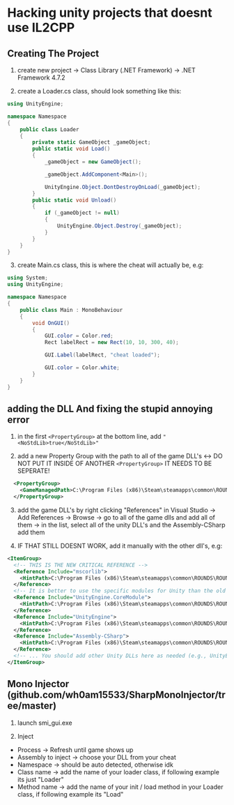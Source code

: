 # Hacking unity projects that doesnt use IL2CPP

## Creating The Project

1. create new project -> Class Library (.NET Framework) -> .NET Framework 4.7.2

2. create a Loader.cs class, should look something like this:
```csharp
using UnityEngine;

namespace Namespace
{
    public class Loader
    {
        private static GameObject _gameObject;
        public static void Load()
        {
            _gameObject = new GameObject();

            _gameObject.AddComponent<Main>();

            UnityEngine.Object.DontDestroyOnLoad(_gameObject);
        }
        public static void Unload()
        {
            if (_gameObject != null)
            {
                UnityEngine.Object.Destroy(_gameObject);
            }
        }
    }
}
```

3. create Main.cs class, this is where the cheat will actually be, e.g:
```csharp
using System;
using UnityEngine;

namespace Namespace
{
    public class Main : MonoBehaviour
    {
        void OnGUI()
        {
            GUI.color = Color.red;
            Rect labelRect = new Rect(10, 10, 300, 40);

            GUI.Label(labelRect, "cheat loaded");

            GUI.color = Color.white;
        }
    }
}
```

## adding the DLL And fixing the stupid annoying error

1. in the first `<PropertyGroup>` at the bottom line, add `"<NoStdLib>true</NoStdLib>"`

2. add a new Property Group with the path to all of the game DLL's <-> DO NOT PUT IT INSIDE OF ANOTHER `<PropertyGroup>` IT NEEDS TO BE SEPERATE!
```xml
  <PropertyGroup>
    <GameManagedPath>C:\Program Files (x86)\Steam\steamapps\common\ROUNDS\ROUNDS_Data\Managed</GameManagedPath>
  </PropertyGroup>
```

3. add the game DLL's by right clicking "References" in Visual Studio -> Add References -> Browse -> go to all of the game dlls and add all of them -> in the list, select all of the unity DLL's and the Assembly-CSharp add them

4. IF THAT STILL DOESNT WORK, add it manually with the other dll's, e.g:
```xml
<ItemGroup>
  <!-- THIS IS THE NEW CRITICAL REFERENCE -->
  <Reference Include="mscorlib">
    <HintPath>C:\Program Files (x86)\Steam\steamapps\common\ROUNDS\ROUNDS_Data\Managed\mscorlib.dll</HintPath>
  </Reference>
  <!-- It is better to use the specific modules for Unity than the old monolithic UnityEngine.dll -->
  <Reference Include="UnityEngine.CoreModule">
    <HintPath>C:\Program Files (x86)\Steam\steamapps\common\ROUNDS\ROUNDS_Data\Managed\UnityEngine.CoreModule.dll</HintPath>
  </Reference>
  <Reference Include="UnityEngine">
    <HintPath>C:\Program Files (x86)\Steam\steamapps\common\ROUNDS\ROUNDS_Data\Managed\UnityEngine.dll</HintPath>
  </Reference>
  <Reference Include="Assembly-CSharp">
    <HintPath>C:\Program Files (x86)\Steam\steamapps\common\ROUNDS\ROUNDS_Data\Managed\Assembly-CSharp.dll</HintPath>
  </Reference>
  <!-- ... You should add other Unity DLLs here as needed (e.g., UnityEngine.IMGUIModule) -->
</ItemGroup>
```

## Mono Injector (github.com/wh0am15533/SharpMonoInjector/tree/master)

1. launch smi_gui.exe

2. Inject
- Process -> Refresh until game shows up
- Assembly to inject -> choose your DLL from your cheat
- Namespace -> should be auto detected, otherwise idk
- Class name -> add the name of your loader class, if following example its just "Loader"
- Method name -> add the name of your init / load method in your Loader class, if following example its "Load"

